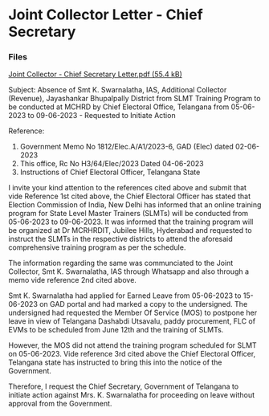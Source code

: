 # Joint Collector Letter - Chief Secretary

### Files

[Joint Collector - Chief Secretary Letter.pdf (55.4 kB)](../files/30fffe41-3f4f-4124-8510-5495fc9d592f.pdf)   

  

Subject: Absence of Smt K. Swarnalatha, IAS, Additional Collector (Revenue), Jayashankar Bhupalpally District from SLMT Training Program to be conducted at MCHRD by Chief Electoral Office, Telangana from 05-06-2023 to 09-06-2023 - Requested to Initiate Action 

  

Reference: 

1. Government Memo No 1812/Elec.A/A1/2023-6, GAD (Elec) dated 02-06-2023
2. This office, Rc No H3/64/Elec/2023 Dated 04-06-2023
3. Instructions of Chief Electoral Officer, Telangana State

  

I invite your kind attention to the references cited above and submit that vide Reference 1st cited above, the Chief Electoral Officer has stated that Election Commission of India, New Delhi has informed that an online training program for State Level Master Trainers (SLMTs) will be conducted from 05-06-2023 to 09-06-2023. It was informed that the training program will be organized at Dr MCRHRDIT, Jubilee Hills, Hyderabad and requested to instruct the SLMTs in the respective districts to attend the aforesaid comprehensive training program as per the schedule.

  

The information regarding the same was communciated to the Joint Collector, Smt K. Swarnalatha, IAS through Whatsapp and also through a memo vide reference 2nd cited above.

  

Smt K. Swarnalatha had applied for Earned Leave from 05-06-2023 to 15-06-2023 on GAD portal and had marked a copy to the undersigned. The undersigned had requested the Member Of Service (MOS) to postpone her leave in view of Telangana Dashabdi Utsavalu, paddy procurement, FLC of EVMs to be scheduled from June 12th and the training of SLMTs. 

  

However, the MOS did not attend the training program scheduled for SLMT on 05-06-2023. Vide reference 3rd cited above the Chief Electoral Officer, Telangana state has instructed to bring this into the notice of the Government. 

  

Therefore, I request the Chief Secretary, Government of Telangana to initiate action against Mrs. K. Swarnalatha for proceeding on leave without approval from the Government.